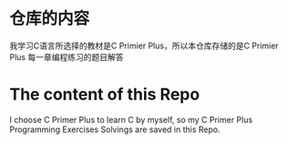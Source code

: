 # 仓库的内容
我学习C语言所选择的教材是C Primier Plus，所以本仓库存储的是C Primier Plus 每一章编程练习的题目解答
# The content of this Repo
I choose C Primer Plus to learn C by myself, so my C Primer Plus Programming Exercises Solvings are saved in this Repo.
